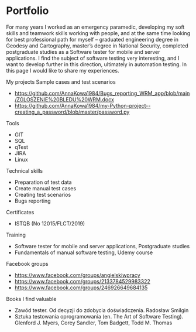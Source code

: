 # Portfolio

For many years I worked as an emergency paramedic, developing my soft skills and teamwork skills working with people, and at the same time looking for best professional path for myself – graduated engineering degree in Geodesy and Cartography, master’s degree in National Security, completed postgraduate studies as a Software tester for mobile and server applications. I find the subject of software testing very interesting, and I want to develop further in this direction, ultimately in automation testing. In this page I would like to share my experiences.

My projects
Sample cases and test scenarios
  - https://github.com/AnnaKowa1984/Bugs_reporting_WRM_app/blob/main/ZGLOSZENIE%20BLEDU%20WRM.docx
  - https://github.com/AnnaKowa1984/my-Python-project--creating_a_password/blob/master/password.py 

Tools
  - GIT
  - SQL
  - qTest
  - JIRA
  - Linux
  
Technical skills
  - Preparation of test data
  - Create manual test cases
  - Creating test scenarios
  - Bugs reporting
  
Certificates
  - ISTQB (No 12015/FLCT/2019)
  
Training
  - Software tester for mobile and server applications, Postgraduate studies
  - Fundamentals of manual software testing, Udemy course

Facebook groups
  - https://www.facebook.com/groups/angielskiwpracy
  - https://www.facebook.com/groups/2133784529983322
  - https://www.facebook.com/groups/246926649684135
  
Books I find valuable
  - Zawód tester. Od decyzji do zdobycia doświadczenia.  Radosław Smilgin 
  - Sztuka testowania oprogramowania (en. The Art of Software Testing). Glenford J. Myers, Corey Sandler, Tom Badgett, Todd M. Thomas
  
